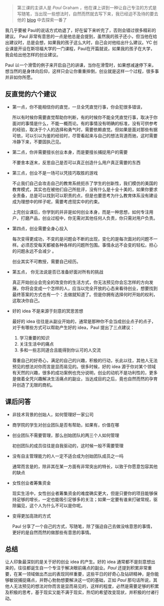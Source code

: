 > 第三课的主讲人是 *Paul* Graham ，他在课上讲到一种让自己专注的方式是写随笔，当出现一些想法时，自然而然就去写下来，我已经迫不及待的要去他的 [blog](http://www.paulgraham.com/articles.html) 中去探索一番了



我几乎要被 Paul的说话方式劝退了，好在留下来听完了，否则会错过很多精彩的建议。 Paul  非常有意思的一点是他总是会提到，虽然我的孩子还小，但当他在给出建议时，总是会想，如果我的孩子这么大时，自己会对他给出什么建议。YC 创业课是开设在斯坦福大学的一门课程，Paul在开篇就说，如果我的孩子在大学，我会给出他怎样的创业建议。



Paul 以一个滑雪的例子来开启自己的讲课，当你在滑雪时，如果想减速停下来，想当然的是身体向后仰，这样只会让你重重摔倒，创业就是这样一个过程，很多事并非如你所愿。





## 反直觉的六个建议



- 第一点，你不能相信你的直觉，一旦全凭直觉行事，你会犯很多错误，

  所以有时候你需要直觉帮助你判断，有的时候你不能全凭直觉行事，取决于你面对的事情是什么，不能一概而论。有的事情没有明确的标准，没有可供参考的经验，取决于个人的选择和勇气时，需要依赖直觉。但如果是面对那些有据可依，可以引以为鉴的经验时，尽管看起来与自己的想法背道而驰，这时需要冷静下来，不要固执己见。

  

- 第二点，你并需要擅长创业本身，而是要擅长捕捉用户的需要

  不要舍本逐末，反思自己是否可以真正创造什么用户真正需要的东西

  

- 第三点，创业不是一场可以凭技巧取胜的游戏

  不止我们自己会攻击自己的教育系统扼杀了学生的创新性，我们模仿的美国的教育模式，其实也在被他们自己所批评，没有什么是十全十美的，如果你要求全责备，总是可以找到可以职责的点，但是也要思考为什么教育体系没有建设成为理想中的样子呢，需要考虑现实中的约束。

  上完创业课后，你学到的并非是如何创业本身，而是一种思想，如何专注用户，打磨产品，创业过程中，你无需对其他任何人负责，你只需对用户负责。

  

- 第四点，创业需要全身心投入

  每次变得更成功，不变的是问题会不断的出现，变化的是每次面对的问题不一样。必须忍受每天都被各种各样的问题所包围。事情永远不会变的轻松，担心的问题永远不会减少 。

  创业其实不可教授，需要自己经历。

  

- 第五点， 你无法说是否已准备好面对所有的挑战

  真正开始创业会完全的改变你的生活方式，你无法预见你会忘怎样的方向发展，你将会变成一个怎样的人，应当以完全开放的心态来看待创业，想要找到最终答案的方式也有一个：去做就知道了。但是你拥有选择何时开始的权利，这取决你自己。

  

- 好的 idea 不是来源于刻意的冥思苦想

  最好的 idea 往往是从副业开始的，通常是那种你不会当成创业点子的点子，对于有哪些方式可以帮助产生好的 idea，Paul 提出了三点建议：

  1. 学习重要的知识
  2. 关注生活中的痛点
  3. 多和一些志同道合且能得到你认可的人交流

  尊重自己的好奇心，满足的自己的兴趣，积极的行动，长此以往，其他人无法预见的想法对你而言是显而易见的。很多时候，好的 idea 源于你对某个领域有天然的兴趣，很多的成功案例也充分说明，创业的动机不是功利性的，更多是做着全凭兴趣解决生活痛点的副业，当达成目的之后，竟也自然而然的孕育并创造了无限的商机。



## 课后问答

- 非技术背景的创始人，如何管理好一家公司 

- 商学院的学生对创业团队是否有帮助，如果有，价值在哪

- 创业团队不需要管理，那么创始团队的两三个人如何管理

  初创团队的成员往往是自我驱动的，这时候一般不需要管理

- 没有自主管理能力的人一定不适合成为创始团队成员之一吗

  通常而言是的，除非其在某一方面有非常突出的特长，以致于你愿意包容其他的缺点

- 女性创业者筹集资金

  现实生活中，女性创业者筹集资金的难度确实更大，但是只要你的项目能够保持足够的增长，一定也能吸引足够多的关注；如果一定要有谁来打破常规，驱除偏见，这个人为什么不可以是你呢。

- 变得更加高效的方式

  Paul 分享了一个自己的方式，写随笔，除了强迫自己去做没啥意思的事情，更好的是自然而然的做那些有意思的事情。





## 总结



让人印象最深刻的是关于好的创业 idea 的产生。好的 idea 通常都不是刻意想出来的，往往都诞生自一个专注于解决眼前痛点的副业。*Paul* 还提到积累非常重要，在某一领域做出杰出的表现同样重要，这些平日的好奇心及钻研精神，是你能够敏锐捕捉痛点，并野心勃勃想要解决这一切的基础，正如 *Paul* 那句话所说，其他人无法预见的想法对你而言是显而易见的，这样的程度，必然是需要足够的积累及积极的思考，基于现实又能不满于现实，热切的希望改变现状，并积极的付诸行动。